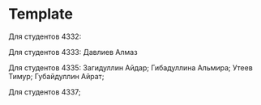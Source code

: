 
# Template


Для студентов 4332:

Для студентов 4333:
Давлиев Алмаз

Для студентов 4335:
Загидуллин Айдар;
Гибадуллина Альмира;
Утеев Тимур;
Губайдуллин Айрат;

Для студентов 4337;

